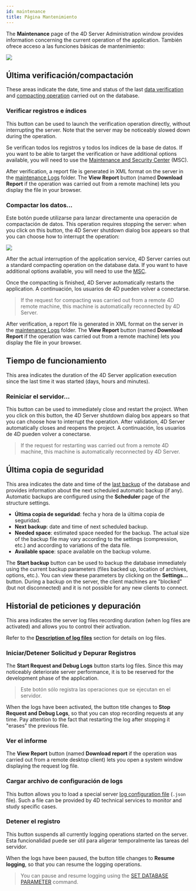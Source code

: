 ```yaml
---
id: maintenance
title: Página Mantenimiento
---
```



The **Maintenance** page of the 4D Server Administration window provides information concerning the current operation of the application. También ofrece acceso a las funciones básicas de mantenimiento:

![](assets/en/Admin/server-maintenance.png)


## Última verificación/compactación

These areas indicate the date, time and status of the last [data verification](MSC/verify.md) and [compacting operation](MSC/compact.md) carried out on the database.

### Verificar registros e índices

This button can be used to launch the verification operation directly, without interrupting the server. Note that the server may be noticeably slowed down during the operation.

Se verifican todos los registros y todos los índices de la base de datos. If you want to be able to target the verification or have additional options available, you will need to use the [Maintenance and Security Center](MSC/overview.md) (MSC).

After verification, a report file is generated in XML format on the server in the [maintenance Logs](Project/architecture.md#logs) folder. The **View Report** button (named **Download Report** if the operation was carried out from a remote machine) lets you display the file in your browser.

### Compactar los datos...

Este botón puede utilizarse para lanzar directamente una operación de compactación de datos. This operation requires stopping the server: when you click on this button, the 4D Server shutdown dialog box appears so that you can choose how to interrupt the operation:

![](assets/en/Admin/server-shut.png)

After the actual interruption of the application service, 4D Server carries out a standard compacting operation on the database data. If you want to have additional options available, you will need to use the [MSC](MSC/overview.md).

Once the compacting is finished, 4D Server automatically restarts the application. A continuación, los usuarios de 4D pueden volver a conectarse.

> If the request for compacting was carried out from a remote 4D remote machine, this machine is automatically reconnected by 4D Server.

After verification, a report file is generated in XML format on the server in the [maintenance Logs](Project/architecture.md#logs) folder. The **View Report** button (named **Download Report** if the operation was carried out from a remote machine) lets you display the file in your browser.


## Tiempo de funcionamiento

This area indicates the duration of the 4D Server application execution since the last time it was started (days, hours and minutes).


### Reiniciar el servidor...

This button can be used to immediately close and restart the project. When you click on this button, the 4D Server shutdown dialog box appears so that you can choose how to interrupt the operation. After validation, 4D Server automatically closes and reopens the project. A continuación, los usuarios de 4D pueden volver a conectarse.

> If the request for restarting was carried out from a remote 4D machine, this machine is automatically reconnected by 4D Server.

## Última copia de seguridad

This area indicates the date and time of the [last backup](MSC/backup.md) of the database and provides information about the next scheduled automatic backup (if any). Automatic backups are configured using the **Scheduler** page of the structure settings.

- **Última copia de seguridad**: fecha y hora de la última copia de seguridad.
- **Next backup**: date and time of next scheduled backup.
- **Needed space**: estimated space needed for the backup. The actual size of the backup file may vary according to the settings (compression, etc.) and according to variations of the data file.
- **Available space**: space available on the backup volume.


The **Start backup** button can be used to backup the database immediately using the current backup parameters (files backed up, location of archives, options, etc.). You can view these parameters by clicking on the **Settings...** button. During a backup on the server, the client machines are "blocked" (but not disconnected) and it is not possible for any new clients to connect.


## Historial de peticiones y depuración

This area indicates the server log files recording duration (when log files are activated) and allows you to control their activation.

Refer to the [**Description of log files**](Debugging/debugLogFiles.md) section for details on log files.

### Iniciar/Detener Solicitud y Depurar Registros

The **Start Request and Debug Logs** button starts log files. Since this may noticeably deteriorate server performance, it is to be reserved for the development phase of the application.

> Este botón sólo registra las operaciones que se ejecutan en el servidor.

When the logs have been activated, the button title changes to **Stop Request and Debug Logs**, so that you can stop recording requests at any time. Pay attention to the fact that restarting the log after stopping it "erases" the previous file.

### Ver el informe

The **View Report** button (named **Download report** if the operation was carried out from a remote desktop client) lets you open a system window displaying the request log file.

### Cargar archivo de configuración de logs

This button allows you to load a special server [log configuration file](Debugging/debugLogFiles.md#using-a-log-configuration-file) (`.json` file). Such a file can be provided by 4D technical services to monitor and study specific cases.


### Detener el registro

This button suspends all currently logging operations started on the server. Esta funcionalidad puede ser útil para aligerar temporalmente las tareas del servidor.

When the logs have been paused, the button title changes to **Resume logging**, so that you can resume the logging operations.

> You can pause and resume logging using the [SET DATABASE PARAMETER](https://doc.4d.com/4dv19/help/command/en/page642.html) command.
